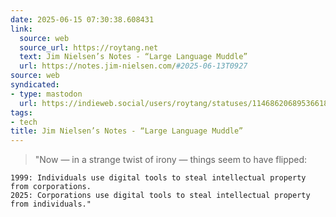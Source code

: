 ```yaml
---
date: 2025-06-15 07:30:38.608431
link:
  source: web
  source_url: https://roytang.net
  text: Jim Nielsen’s Notes - “Large Language Muddle”
  url: https://notes.jim-nielsen.com/#2025-06-13T0927
source: web
syndicated:
- type: mastodon
  url: https://indieweb.social/users/roytang/statuses/114686206895366182
tags:
- tech
title: Jim Nielsen’s Notes - “Large Language Muddle”
---
```


> "Now — in a strange twist of irony — things seem to have flipped:

    1999: Individuals use digital tools to steal intellectual property from corporations.
    2025: Corporations use digital tools to steal intellectual property from individuals."